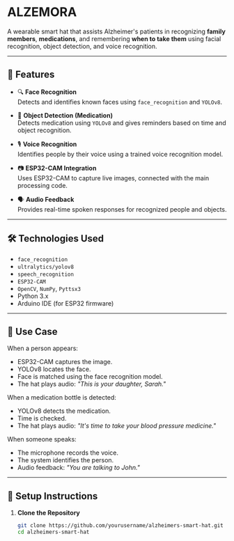 # ALZEMORA


A wearable smart hat that assists Alzheimer's patients in recognizing **family members**, **medications**, and remembering **when to take them** using facial recognition, object detection, and voice recognition.

---

## 📌 Features

- 🔍 **Face Recognition**  
  Detects and identifies known faces using `face_recognition` and `YOLOv8`.

- 💊 **Object Detection (Medication)**  
  Detects medication using `YOLOv8` and gives reminders based on time and object recognition.

- 🎙️ **Voice Recognition**  
  Identifies people by their voice using a trained voice recognition model.

- 📷 **ESP32-CAM Integration**  
  Uses ESP32-CAM to capture live images, connected with the main processing code.

- 🗣️ **Audio Feedback**  
  Provides real-time spoken responses for recognized people and objects.

---

## 🛠️ Technologies Used

- `face_recognition`
- `ultralytics/yolov8`
- `speech_recognition`
- `ESP32-CAM`
- `OpenCV`, `NumPy`, `Pyttsx3`
- Python 3.x
- Arduino IDE (for ESP32 firmware)

---

## 🎯 Use Case

When a person appears:
- ESP32-CAM captures the image.
- YOLOv8 locates the face.
- Face is matched using the face recognition model.
- The hat plays audio: _"This is your daughter, Sarah."_

When a medication bottle is detected:
- YOLOv8 detects the medication.
- Time is checked.
- The hat plays audio: _"It's time to take your blood pressure medicine."_

When someone speaks:
- The microphone records the voice.
- The system identifies the person.
- Audio feedback: _"You are talking to John."_

---

## 🔌 Setup Instructions

1. **Clone the Repository**
   ```bash
   git clone https://github.com/yourusername/alzheimers-smart-hat.git
   cd alzheimers-smart-hat
